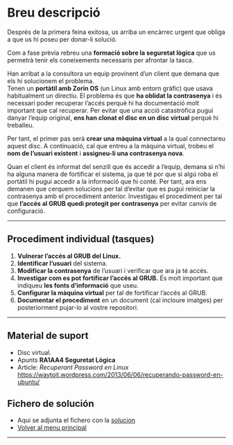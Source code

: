 # Breu descripció

Després de la primera feina exitosa, us arriba un encàrrec urgent que obliga a que us hi poseu per donar-li solució.

Com a fase prèvia rebreu una **formació sobre la seguretat lògica** que us permetrà tenir els coneixements necessaris per afrontar la tasca.

Han arribat a la consultora un equip provinent d’un client que demana que els hi solucionem el problema.  
Tenen un **portàtil amb Zorin OS** (un Linux amb entorn gràfic) que usava habitualment un directiu. El problema és que **ha oblidat la contrasenya** i és necessari poder recuperar l’accés perquè hi ha documentació molt important que cal recuperar. Per evitar que una acció catastròfica pugui danyar l’equip original, **ens han clonat el disc en un disc virtual** perquè hi treballeu.

Per tant, el primer pas serà **crear una màquina virtual** a la qual connectareu aquest disc. A continuació, cal que entreu a la màquina virtual, trobeu el **nom de l’usuari existent** i **assigneu-li una contrasenya nova**.

Quan el client és informat del senzill que és accedir a l’equip, demana si n’hi ha alguna manera de fortificar el sistema, ja que té por que si algú roba el portàtil hi pugui accedir a la informació que hi conté. Per tant, ara ens demanen que cerquem solucions per tal d’evitar que es pugui reiniciar la contrasenya amb el procediment anterior. Investigau el procediment per tal que **l’accés al GRUB quedi protegit per contrasenya** per evitar canvis de configuració.

---

## Procediment individual (tasques)

1. **Vulnerar l’accés al GRUB del Linux.**
2. **Identificar l’usuari** del sistema.
3. **Modificar la contrasenya** de l’usuari i verificar que ara ja té accés.
4. **Investigar com es pot fortificar l’accés al GRUB.** És molt important que indiqueu **les fonts d’informació** que useu.
5. **Configurar la màquina virtual** per tal de fortificar l’accés al GRUB.
6. **Documentar el procediment** en un document (cal incloure imatges) per posteriorment pujar-lo al vostre repositori.

---

## Material de suport

- Disc virtual.  
- Apunts **RA1AA4 Seguretat Lògica**  
- Article: *Recuperant Password en Linux*  
  https://waytoit.wordpress.com/2013/06/06/recuperando-password-en-ubuntu/

## Fichero de solución
- Aqui se adjunta el fichero con la [solucion](/`solucio.md)
- [Volver al menu principal](/README.md)
---

